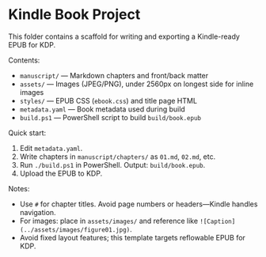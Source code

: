# Kindle Book Project

This folder contains a scaffold for writing and exporting a Kindle-ready EPUB for KDP.

Contents:
- `manuscript/` — Markdown chapters and front/back matter
- `assets/` — Images (JPEG/PNG), under 2560px on longest side for inline images
- `styles/` — EPUB CSS (`ebook.css`) and title page HTML
- `metadata.yaml` — Book metadata used during build
- `build.ps1` — PowerShell script to build `build/book.epub`

Quick start:
1. Edit `metadata.yaml`.
2. Write chapters in `manuscript/chapters/` as `01.md`, `02.md`, etc.
3. Run `./build.ps1` in PowerShell. Output: `build/book.epub`.
4. Upload the EPUB to KDP.

Notes:
- Use `#` for chapter titles. Avoid page numbers or headers—Kindle handles navigation.
- For images: place in `assets/images/` and reference like `![Caption](../assets/images/figure01.jpg)`.
- Avoid fixed layout features; this template targets reflowable EPUB for KDP.




